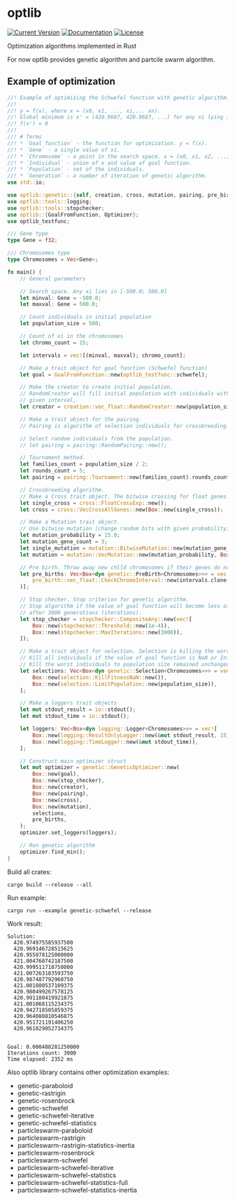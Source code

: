 # optlib

[![Current Version](https://img.shields.io/crates/v/optlib.svg)](https://crates.io/crates/optlib)
[![Documentation](https://docs.rs/optlib/badge.svg)](https://docs.rs/optlib)
[![License](https://img.shields.io/crates/l/optlib.svg)](https://crates.io/crates/optlib)

Optimization algorithms implemented in Rust

For now optlib provides genetic algorithm and partcile swarm algorithm.


## Example of optimization

```rust
//! Example of optimizing the Schwefel function with genetic algorithm.
//!
//! y = f(x), where x = (x0, x1, ..., xi,... xn).
//! Global minimum is x' = (420.9687, 420.9687, ...) for any xi lying in [-500.0; 500.0].
//! f(x') = 0
//!
//! # Terms
//! * `Goal function` - the function for optimization. y = f(x).
//! * `Gene` - a single value of xi.
//! * `Chromosome` - a point in the search space. x = (x0, x1, x2, ..., xn).
//! * `Individual` - union of x and value of goal function.
//! * `Population` - set of the individuals.
//! * `Generation` - a number of iteration of genetic algorithm.
use std::io;

use optlib::genetic::{self, creation, cross, mutation, pairing, pre_birth, selection};
use optlib::tools::logging;
use optlib::tools::stopchecker;
use optlib::{GoalFromFunction, Optimizer};
use optlib_testfunc;

/// Gene type
type Gene = f32;

/// Chromosomes type
type Chromosomes = Vec<Gene>;

fn main() {
    // General parameters

    // Search space. Any xi lies in [-500.0; 500.0]
    let minval: Gene = -500.0;
    let maxval: Gene = 500.0;

    // Count individuals in initial population
    let population_size = 500;

    // Count of xi in the chromosomes
    let chromo_count = 15;

    let intervals = vec![(minval, maxval); chromo_count];

    // Make a trait object for goal function (Schwefel function)
    let goal = GoalFromFunction::new(optlib_testfunc::schwefel);

    // Make the creator to create initial population.
    // RandomCreator will fill initial population with individuals with random chromosomes in a
    // given interval,
    let creator = creation::vec_float::RandomCreator::new(population_size, intervals.clone());

    // Make a trait object for the pairing.
    // Pairing is algorithm of selection individuals for crossbreeding.

    // Select random individuals from the population.
    // let pairing = pairing::RandomPairing::new();

    // Tournament method.
    let families_count = population_size / 2;
    let rounds_count = 5;
    let pairing = pairing::Tournament::new(families_count).rounds_count(rounds_count);

    // Crossbreeding algorithm.
    // Make a Cross trait object. The bitwise crossing for float genes.
    let single_cross = cross::FloatCrossExp::new();
    let cross = cross::VecCrossAllGenes::new(Box::new(single_cross));

    // Make a Mutation trait object.
    // Use bitwise mutation (change random bits with given probability).
    let mutation_probability = 15.0;
    let mutation_gene_count = 3;
    let single_mutation = mutation::BitwiseMutation::new(mutation_gene_count);
    let mutation = mutation::VecMutation::new(mutation_probability, Box::new(single_mutation));

    // Pre birth. Throw away new chlld chromosomes if their genes do not lies if given intervals.
    let pre_births: Vec<Box<dyn genetic::PreBirth<Chromosomes>>> = vec![Box::new(
        pre_birth::vec_float::CheckChromoInterval::new(intervals.clone()),
    )];

    // Stop checker. Stop criterion for genetic algorithm.
    // Stop algorithm if the value of goal function will become less of 1e-4 or
    // after 3000 generations (iterations).
    let stop_checker = stopchecker::CompositeAny::new(vec![
        Box::new(stopchecker::Threshold::new(1e-4)),
        Box::new(stopchecker::MaxIterations::new(3000)),
    ]);

    // Make a trait object for selection. Selection is killing the worst individuals.
    // Kill all individuals if the value of goal function is NaN or Inf.
    // Kill the worst individuals to population size remained unchanged.
    let selections: Vec<Box<dyn genetic::Selection<Chromosomes>>> = vec![
        Box::new(selection::KillFitnessNaN::new()),
        Box::new(selection::LimitPopulation::new(population_size)),
    ];

    // Make a loggers trait objects
    let mut stdout_result = io::stdout();
    let mut stdout_time = io::stdout();

    let loggers: Vec<Box<dyn logging::Logger<Chromosomes>>> = vec![
        Box::new(logging::ResultOnlyLogger::new(&mut stdout_result, 15)),
        Box::new(logging::TimeLogger::new(&mut stdout_time)),
    ];

    // Construct main optimizer struct
    let mut optimizer = genetic::GeneticOptimizer::new(
        Box::new(goal),
        Box::new(stop_checker),
        Box::new(creator),
        Box::new(pairing),
        Box::new(cross),
        Box::new(mutation),
        selections,
        pre_births,
    );
    optimizer.set_loggers(loggers);

    // Run genetic algorithm
    optimizer.find_min();
}

```

Build all crates:

```
cargo build --release --all
```

Run example:

```
cargo run --example genetic-schwefel --release
```

Work result:

```
Solution:
  420.974975585937500
  420.969146728515625
  420.955078125000000
  421.004760742187500
  420.999511718750000
  421.007263183593750
  420.987487792968750
  421.001800537109375
  420.980499267578125
  420.991180419921875
  421.001068115234375
  420.942718505859375
  420.964080810546875
  420.951721191406250
  420.961029052734375


Goal: 0.000488281250000
Iterations count: 3000
Time elapsed: 2352 ms
```

Also optlib library contains other optimization examples:

* genetic-paraboloid
* genetic-rastrigin
* genetic-rosenbrock
* genetic-schwefel
* genetic-schwefel-iterative
* genetic-schwefel-statistics
* particleswarm-paraboloid
* particleswarm-rastrigin
* particleswarm-rastrigin-statistics-inertia
* particleswarm-rosenbrock
* particleswarm-schwefel
* particleswarm-schwefel-iterative
* particleswarm-schwefel-statistics
* particleswarm-schwefel-statistics-full
* particleswarm-schwefel-statistics-inertia
